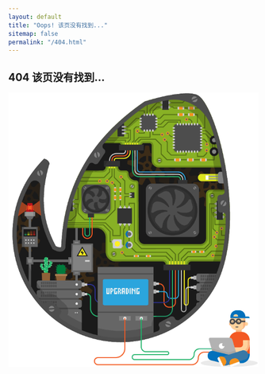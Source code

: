 ```yaml
---
layout: default
title: "Oops! 该页没有找到..."
sitemap: false
permalink: "/404.html"
---
```


<div class="container pt-8 pt-md-10">
  <div class="row justify-content-start">
    <div class="col-12">
      <h2 class="mt-4">404 该页没有找到...</h2>
        <div><img src="/assets/images/404.gif"></div>
    </div>
  </div>
</div>
